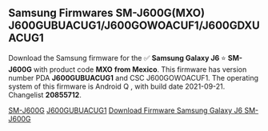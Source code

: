<h2>Samsung Firmwares SM-J600G(MXO) J600GUBUACUG1/J600GOWOACUF1/J600GDXUACUG1</h2>
Download the Samsung firmware for the ✅ <strong>Samsung Galaxy J6 </strong> ⭐ <strong>SM-J600G</strong> with product code <strong>MXO</strong> <strong> from Mexico</strong>. This firmware has version number PDA <strong>J600GUBUACUG1</strong> and CSC J600GOWOACUF1. The operating system of this firmware is Android Q , with build date 2021-09-21. Changelist <strong>20855712</strong>.


[SM-J600G](https://samfirm.shop/samsung/model/SM-J600G)
[J600GUBUACUG1](https://samfirm.shop/samsung/pda/J600GUBUACUG1)
[Download Firmware Samsung Galaxy J6 SM-J600G](https://samfirm.shop/samsung/firmware/458007)

